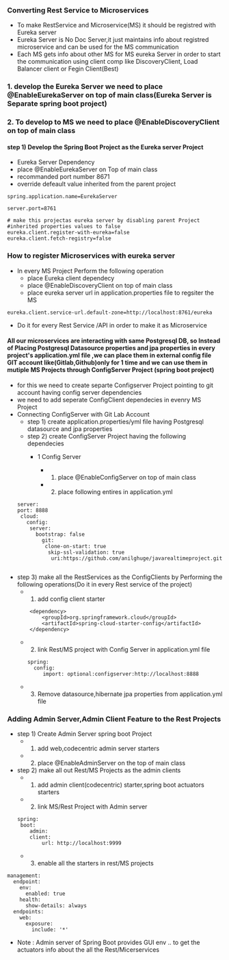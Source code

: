 ### Converting Rest Service to Microservices
- To make RestService and Microservice(MS) it should be registred with Eureka server
- Eureka Server is No Doc Server,it just maintains info about registred microservice and can be used for the MS communication
- Each MS gets info about other MS for MS eureka Server in order to start the communication using client comp like DiscoveryClient, Load Balancer client or Fegin Client(Best)

### 1. develop the Eureka Server we need to place @EnableEurekaServer on top of main class(Eureka Server is Separate spring boot project)
### 2. To develop to MS we need to place @EnableDiscoveryClient on top of main class

#### step 1) Develop the Spring Boot Project as the Eureka server Project
-   Eureka Server Dependency
-   place @EnableEurekaServer on Top of main class
-   recommanded port number 8671
-   override defeault value inherited from the parent project
```
spring.application.name=EurekaServer

server.port=8761

# make this projectas eureka server by disabling parent Project
#inherited properties values to false
eureka.client.register-with-eureka=false
eureka.client.fetch-registry=false
```

### How to register Microservices with eureka server
- In every MS Project Perform the following operation
    - place Eureka client dependecy
    - place @EnableDiscoveryClient on top of main class
    - place eureka server url in application.properties file to regsiter the MS
 
```
eureka.client.service-url.default-zone=http://localhost:8761/eureka

```
- Do it for every Rest Service /API in order to make it as Microservice

#### All our microservices are interacting with same Postgresql DB, so Instead of Placing Postgresql Datasource properties and jpa properties in every project's application.yml file ,we can place them in external config file GIT account like(Gitlab,Github)only for 1 time and we can use them in mutiple MS Projects through ConfigServer Project (spring boot project)
- for this we need to create separte Configserver Project pointing to git account having config server dependencies
- we need to add seperate ConfigClient dependecies in evenry MS Project
- Connecting ConfigServer with Git Lab Account
    - step 1) create application.properties/yml file having Postgresql datasource and jpa properties 
    - step 2) create ConfigServer Project having the following dependecies
      - 1 Config Server 
        
        - 1. place @EnableConfigServer on top of main class
        - 2. place following entires in application.yml
    ```
  server:
   port: 8888
     cloud:
       config:
        server:
          bootstrap: false
            git:
             clone-on-start: true
              skip-ssl-validation: true
               uri:https://github.com/anilghuge/javarealtimeproject.git
        
    ```
- step 3) make all the RestServices as the ConfigClients by Performing the following operations(Do it in every Rest service of the project)
    - 1) add config client starter
    ```
        <dependency>
			<groupId>org.springframework.cloud</groupId>
			<artifactId>spring-cloud-starter-config</artifactId>
		</dependency>
    ```
    - 2) link Rest/MS project with Config Server in application.yml file
        ```
        spring:
          config:
             import: optional:configserver:http://localhost:8888
        ```
    - 3) Remove datasource,hibernate jpa properties from application.yml file
    


### Adding Admin Server,Admin Client Feature to the Rest Projects
- step 1) Create Admin Server spring boot Project
    - 1) add web,codecentric admin server starters
    - 2) place @EnableAdminServer on the top of main class
- step 2) make all out Rest/MS Projects as the admin clients
    - 1) add admin client(codecentric) starter,spring boot actuators starters
    - 2) link MS/Rest Project with Admin server
    ```
    spring:
     boot:
        admin:
        client:
            url: http://localhost:9999
    ```
    - 3) enable all the starters in rest/MS projects
    
```
management:
  endpoint:
    env:
      enabled: true
    health:
      show-details: always
  endpoints:
    web:
      exposure:
        include: '*'
```

- Note : Admin server of Spring Boot provides GUI env .. to get the actuators info about the all the Rest/Micerservices









 